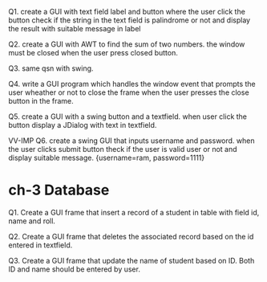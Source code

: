 Q1. create a GUI with text field label and button where the user click the button
    check if the string in the text field is palindrome or not and display the result with suitable message in label

Q2. create a GUI with AWT to find the sum of two numbers. the window must be closed when the user press closed button.

Q3. same qsn with swing.

Q4. write a GUI program which handles the window event that prompts the user wheather or not to close the frame when the user presses the close button in the frame.



Q5. create a GUI with a swing button and a textfield. when user click the button display a JDialog with text in textfield.

VV-IMP
Q6. create a swing GUI that inputs username and password. when the user clicks submit button theck if the user is valid user or not and display suitable message. {username=ram, password=1111}



# ch-3 Database

Q1. Create a GUI frame that insert a record of a student in table with field id, name and roll.

Q2. Create a GUI frame that deletes the associated record based on the id entered in textfield.

Q3. Create a GUI frame that update the name of student based on ID. Both ID and name should be entered by user.
